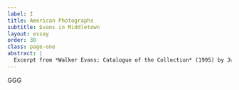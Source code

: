 ```yaml
---
label: I
title: American Photographs
subtitle: Evans in Middletown
layout: essay
order: 30
class: page-one
abstract: |
  Excerpt from *Walker Evans: Catalogue of the Collection* (1995) by Judith Keller. Available for free download in its entirety, in the Getty Publications [Virtual Library](https://www.getty.edu/publications/virtuallibrary/0892363177.html).
---
```


GGG


